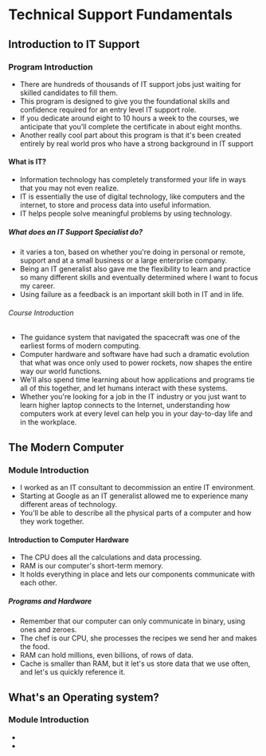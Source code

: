# Technical Support Fundamentals
## Introduction to IT Support

### Program Introduction
- There are hundreds of thousands of IT support jobs just waiting for skilled candidates to fill them.
- This program is designed to give you the foundational skills and confidence required for an entry level IT support role. 
- If you dedicate around eight to 10 hours a week to the courses, we anticipate that you'll complete the certificate in about eight months.
- Another really cool part about this program is that it's been created entirely by real world pros who have a strong background in IT support
 #### What is IT?
- Information technology has completely transformed your life in ways that you may not even realize.
- IT is essentially the use of digital technology, like computers and the internet, to store and process data into useful information.
- IT helps people solve meaningful problems by using technology.
##### What does an IT Support Specialist do?
- it varies a ton, based on whether you're doing in personal or remote, support and at a small business or a large enterprise company.
- Being an IT generalist also gave me the flexibility to learn and practice so many different skills and eventually determined where I want to focus my career.
- Using failure as a feedback is an important skill both in IT and in life.
###### Course Introduction
- The guidance system that navigated the spacecraft was one of the earliest forms of modern computing. 
- Computer hardware and software have had such a dramatic evolution that what was once only used to power rockets, now shapes the entire way our world functions. 
- We'll also spend time learning about how applications and programs tie all of this together, and let humans interact with these systems.
- Whether you're looking for a job in the IT industry or you just want to learn higher laptop connects to the Internet, understanding how computers work at every level can help you in your day-to-day life and in the workplace.
## The Modern Computer

### Module Introduction
-  I worked as an IT consultant to decommission an entire IT environment. 
-  Starting at Google as an IT generalist allowed me to experience many different areas of technology.
-  You'll be able to describe all the physical parts of a computer and how they work together. 
 #### Introduction to Computer Hardware
 - The CPU does all the calculations and data processing.
 - RAM is our computer's short-term memory.
 - It holds everything in place and lets our components communicate with each other.
 ##### Programs and Hardware
-  Remember that our computer can only communicate in binary, using ones and zeroes.
-  The chef is our CPU, she processes the recipes we send her and makes the food.
-  RAM can hold millions, even billions, of rows of data.
-  Cache is smaller than RAM, but it let's us store data that we use often, and let's us quickly reference it.
## What's an Operating system?

### Module Introduction
-

-
 
